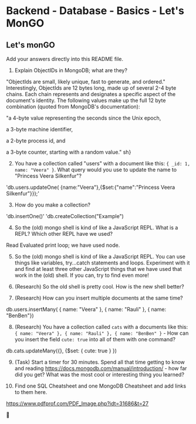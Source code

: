 # Backend - Database - Basics - Let's MonGO

## Let's monGO

Add your answers directly into this README file.

1. Explain ObjectIDs in MongoDB; what are they?

"ObjectIds are small, likely unique, fast to generate, and ordered." Interestingly, ObjectIds are 12 bytes long, made up of several 2-4 byte chains. Each chain represents and designates a specific aspect of the document's identity. The following values make up the full 12 byte combination (quoted from MongoDB's documentation):

"a 4-byte value representing the seconds since the Unix epoch,

a 3-byte machine identifier,

a 2-byte process id, and

a 3-byte counter, starting with a random value."
sh}


2. You have a collection called "users" with a document like this: `{ _id: 1, name: "Veera" }`. What query would you use to update the name to "Princess Veera Silkenfur"?

'db.users.updateOne( {name:"Veera"},{$set:{"name":"Princess Veera Silkenfur"}});'

3. How do you make a collection?

'db.insertOne()'
'db.createCollection("Example")


4. So the (old) mongo shell is kind of like a JavaScript REPL. What is a REPL? Which other REPL have we used?

Read Evaluated print loop; we have used node.

5. So the (old) mongo shell is kind of like a JavaScript REPL. You can use things like variables, try...catch  statements and loops. Experiment with it and find at least three other JavaScript things that we have used that work in the (old) shell. If you can, try to find even more!


6. (Research) So the old shell is pretty cool. How is the new shell better?
7. (Research) How can you insert multiple documents at the same time?


db.users.insertMany(
{ name: "Veera" },
 { name: "Rauli" }, 
 { name: "BenBen"})



8. (Research) You have a collection called `cats` with a documents like this: `{ name: "Veera" }, { name: "Rauli" }, { name: "BenBen" }` - How can you insert the field `cute: true` into all of them with one command?


db.cats.updateMany({}, {$set: { cute: true } })



9. (Task) Start a timer for 30 minutes. Spend all that time getting to know and reading https://docs.mongodb.com/manual/introduction/ - how far did you get? What was the most cool or interesting thing you learned?



10. Find one SQL Cheatsheet and one MongoDB Cheatsheet and add links to them here.


https://www.pdfprof.com/PDF_Image.php?idt=31686&t=27


































🌿
